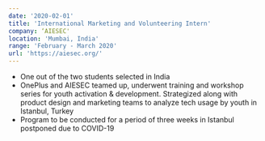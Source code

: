 ```yaml
---
date: '2020-02-01'
title: 'International Marketing and Volunteering Intern'
company: ‘AIESEC'
location: 'Mumbai, India'
range: 'February - March 2020'
url: 'https://aiesec.org/'
---
```


- One out of the two students selected in India
- OnePlus and AIESEC teamed up, underwent training and workshop series for youth activation & development. Strategized along with product design and marketing teams to analyze tech usage by youth in Istanbul, Turkey
- Program to be conducted for a period of three weeks in Istanbul postponed due to COVID-19
